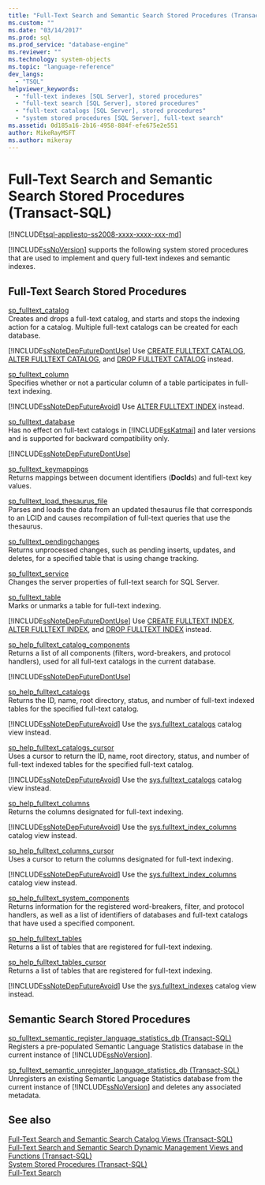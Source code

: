 ```yaml
---
title: "Full-Text Search and Semantic Search Stored Procedures (Transact-SQL) | Microsoft Docs"
ms.custom: ""
ms.date: "03/14/2017"
ms.prod: sql
ms.prod_service: "database-engine"
ms.reviewer: ""
ms.technology: system-objects
ms.topic: "language-reference"
dev_langs: 
  - "TSQL"
helpviewer_keywords: 
  - "full-text indexes [SQL Server], stored procedures"
  - "full-text search [SQL Server], stored procedures"
  - "full-text catalogs [SQL Server], stored procedures"
  - "system stored procedures [SQL Server], full-text search"
ms.assetid: 0d185a16-2b16-4958-884f-efe675e2e551
author: MikeRayMSFT
ms.author: mikeray
---
```

# Full-Text Search and Semantic Search Stored Procedures (Transact-SQL)
[!INCLUDE[tsql-appliesto-ss2008-xxxx-xxxx-xxx-md](../../includes/tsql-appliesto-ss2008-xxxx-xxxx-xxx-md.md)]

  [!INCLUDE[ssNoVersion](../../includes/ssnoversion-md.md)] supports the following system stored procedures that are used to implement and query full-text indexes and semantic indexes.  
  
## Full-Text Search Stored Procedures  
 [sp_fulltext_catalog](../../relational-databases/system-stored-procedures/sp-fulltext-catalog-transact-sql.md)  
 Creates and drops a full-text catalog, and starts and stops the indexing action for a catalog. Multiple full-text catalogs can be created for each database.  
  
 [!INCLUDE[ssNoteDepFutureDontUse](../../includes/ssnotedepfuturedontuse-md.md)] Use [CREATE FULLTEXT CATALOG](../../t-sql/statements/create-fulltext-catalog-transact-sql.md), [ALTER FULLTEXT CATALOG](../../t-sql/statements/alter-fulltext-catalog-transact-sql.md), and [DROP FULLTEXT CATALOG](../../t-sql/statements/drop-fulltext-catalog-transact-sql.md) instead.  
  
 [sp_fulltext_column](../../relational-databases/system-stored-procedures/sp-fulltext-column-transact-sql.md)  
 Specifies whether or not a particular column of a table participates in full-text indexing.  
  
 [!INCLUDE[ssNoteDepFutureAvoid](../../includes/ssnotedepfutureavoid-md.md)] Use [ALTER FULLTEXT INDEX](../../t-sql/statements/alter-fulltext-index-transact-sql.md) instead.  
  
 [sp_fulltext_database](../../relational-databases/system-stored-procedures/sp-fulltext-database-transact-sql.md)  
 Has no effect on full-text catalogs in [!INCLUDE[ssKatmai](../../includes/sskatmai-md.md)] and later versions and is supported for backward compatibility only.  
  
 [!INCLUDE[ssNoteDepFutureDontUse](../../includes/ssnotedepfuturedontuse-md.md)]  
  
 [sp_fulltext_keymappings](../../relational-databases/system-stored-procedures/sp-fulltext-keymappings-transact-sql.md)  
 Returns mappings between document identifiers (**DocId**s) and full-text key values.  
  
 [sp_fulltext_load_thesaurus_file](../../relational-databases/system-stored-procedures/sp-fulltext-load-thesaurus-file-transact-sql.md)  
 Parses and loads the data from an updated thesaurus file that corresponds to an LCID and causes recompilation of full-text queries that use the thesaurus.  
  
 [sp_fulltext_pendingchanges](../../relational-databases/system-stored-procedures/sp-fulltext-pendingchanges-transact-sql.md)  
 Returns unprocessed changes, such as pending inserts, updates, and deletes, for a specified table that is using change tracking.  
  
 [sp_fulltext_service](../../relational-databases/system-stored-procedures/sp-fulltext-service-transact-sql.md)  
 Changes the server properties of full-text search for SQL Server.  
  
 [sp_fulltext_table](../../relational-databases/system-stored-procedures/sp-fulltext-table-transact-sql.md)  
 Marks or unmarks a table for full-text indexing.  
  
 [!INCLUDE[ssNoteDepFutureDontUse](../../includes/ssnotedepfuturedontuse-md.md)] Use [CREATE FULLTEXT INDEX](../../t-sql/statements/create-fulltext-index-transact-sql.md), [ALTER FULLTEXT INDEX](../../t-sql/statements/alter-fulltext-index-transact-sql.md), and [DROP FULLTEXT INDEX](../../t-sql/statements/drop-fulltext-index-transact-sql.md) instead.  
  
 [sp_help_fulltext_catalog_components](../../relational-databases/system-stored-procedures/sp-help-fulltext-catalog-components-transact-sql.md)  
 Returns a list of all components (filters, word-breakers, and protocol handlers), used for all full-text catalogs in the current database.  
  
 [!INCLUDE[ssNoteDepFutureDontUse](../../includes/ssnotedepfuturedontuse-md.md)]  
  
 [sp_help_fulltext_catalogs](../../relational-databases/system-stored-procedures/sp-help-fulltext-catalogs-transact-sql.md)  
 Returns the ID, name, root directory, status, and number of full-text indexed tables for the specified full-text catalog.  
  
 [!INCLUDE[ssNoteDepFutureAvoid](../../includes/ssnotedepfutureavoid-md.md)] Use the [sys.fulltext_catalogs](../../relational-databases/system-catalog-views/sys-fulltext-catalogs-transact-sql.md) catalog view instead.  
  
 [sp_help_fulltext_catalogs_cursor](../../relational-databases/system-stored-procedures/sp-help-fulltext-catalogs-cursor-transact-sql.md)  
 Uses a cursor to return the ID, name, root directory, status, and number of full-text indexed tables for the specified full-text catalog.  
  
 [!INCLUDE[ssNoteDepFutureAvoid](../../includes/ssnotedepfutureavoid-md.md)] Use the [sys.fulltext_catalogs](../../relational-databases/system-catalog-views/sys-fulltext-catalogs-transact-sql.md) catalog view instead.  
  
 [sp_help_fulltext_columns](../../relational-databases/system-stored-procedures/sp-help-fulltext-columns-transact-sql.md)  
 Returns the columns designated for full-text indexing.  
  
 [!INCLUDE[ssNoteDepFutureAvoid](../../includes/ssnotedepfutureavoid-md.md)] Use the [sys.fulltext_index_columns](../../relational-databases/system-catalog-views/sys-fulltext-index-columns-transact-sql.md) catalog view instead.  
  
 [sp_help_fulltext_columns_cursor](../../relational-databases/system-stored-procedures/sp-help-fulltext-columns-cursor-transact-sql.md)  
 Uses a cursor to return the columns designated for full-text indexing.  
  
 [!INCLUDE[ssNoteDepFutureAvoid](../../includes/ssnotedepfutureavoid-md.md)] Use the [sys.fulltext_index_columns](../../relational-databases/system-catalog-views/sys-fulltext-index-columns-transact-sql.md) catalog view instead.  
  
 [sp_help_fulltext_system_components](../../relational-databases/system-stored-procedures/sp-help-fulltext-system-components-transact-sql.md)  
 Returns information for the registered word-breakers, filter, and protocol handlers, as well as a list of identifiers of databases and full-text catalogs that have used a specified component.  
  
 [sp_help_fulltext_tables](../../relational-databases/system-stored-procedures/sp-help-fulltext-tables-transact-sql.md)  
 Returns a list of tables that are registered for full-text indexing.  
  
 [sp_help_fulltext_tables_cursor](../../relational-databases/system-stored-procedures/sp-help-fulltext-tables-cursor-transact-sql.md)  
 Returns a list of tables that are registered for full-text indexing.  
  
 [!INCLUDE[ssNoteDepFutureAvoid](../../includes/ssnotedepfutureavoid-md.md)] Use the [sys.fulltext_indexes](../../relational-databases/system-catalog-views/sys-fulltext-indexes-transact-sql.md) catalog view instead.  
  
## Semantic Search Stored Procedures  
 [sp_fulltext_semantic_register_language_statistics_db &#40;Transact-SQL&#41;](../../relational-databases/system-stored-procedures/sp-fulltext-semantic-register-language-statistics-db-transact-sql.md)  
 Registers a pre-populated Semantic Language Statistics database in the current instance of [!INCLUDE[ssNoVersion](../../includes/ssnoversion-md.md)].  
  
 [sp_fulltext_semantic_unregister_language_statistics_db &#40;Transact-SQL&#41;](../../relational-databases/system-stored-procedures/sp-fulltext-semantic-unregister-language-statistics-db-transact-sql.md)  
 Unregisters an existing Semantic Language Statistics database from the current instance of [!INCLUDE[ssNoVersion](../../includes/ssnoversion-md.md)] and deletes any associated metadata.  
  
## See also  
 [Full-Text Search and Semantic Search Catalog Views &#40;Transact-SQL&#41;](../../relational-databases/system-catalog-views/full-text-search-and-semantic-search-catalog-views-transact-sql.md)   
 [Full-Text Search and Semantic Search Dynamic Management Views and Functions &#40;Transact-SQL&#41;](../../relational-databases/system-dynamic-management-views/full-text-and-semantic-search-dynamic-management-views-functions.md)   
 [System Stored Procedures &#40;Transact-SQL&#41;](../../relational-databases/system-stored-procedures/system-stored-procedures-transact-sql.md)   
 [Full-Text Search](../../relational-databases/search/full-text-search.md)  
  
  
